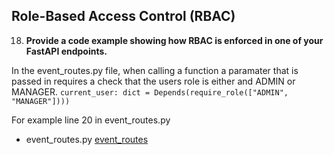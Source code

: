 ## Role-Based Access Control (RBAC)

18. **Provide a code example showing how RBAC is enforced in one of your FastAPI endpoints.**

In the event_routes.py file, when calling a function a paramater that is passed in requires a check that the users role is either and ADMIN or MANAGER.
```current_user: dict = Depends(require_role(["ADMIN", "MANAGER"])))```

For example line 20 in event_routes.py
- event_routes.py [event_routes](../app/routers/event_routes.py)